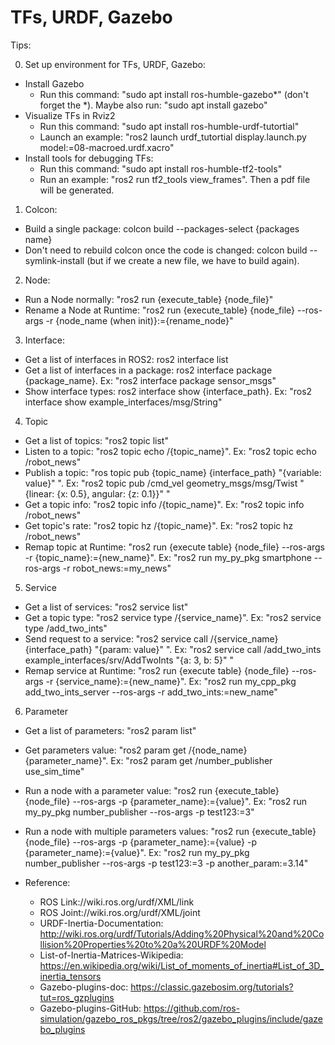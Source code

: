 # TFs, URDF, Gazebo

Tips:

0. Set up environment for TFs, URDF, Gazebo:
  - Install Gazebo
      +  Run this command: "sudo apt install ros-humble-gazebo*" (don't forget the *). Maybe also run: "sudo apt install gazebo"
  - Visualize TFs in Rviz2
      +  Run this command: "sudo apt install ros-humble-urdf-tutortial"
      +  Launch an example: "ros2 launch urdf_tutortial display.launch.py model:=08-macroed.urdf.xacro"
  - Install tools for debugging TFs:
      + Run this command: "sudo apt install ros-humble-tf2-tools"
      + Run an example: "ros2 run tf2_tools view_frames". Then a pdf file will be generated.
      
1. Colcon:
  - Build a single package: colcon build --packages-select {packages name}
  - Don't need to rebuild colcon once the code is changed: colcon build --symlink-install (but if we create a new file, we have to build again).
    
2. Node:
  -  Run a Node normally: "ros2 run {execute_table} {node_file}"
  -  Rename a Node at Runtime: "ros2 run {execute_table} {node_file} --ros-args -r {node_name (when init)}:={rename_node}"
    
3. Interface:
  -  Get a list of interfaces in ROS2: ros2 interface list
  -  Get a list of interfaces in a package: ros2 interface package {package_name}. Ex: "ros2 interface package sensor_msgs"  
  -  Show interface types: ros2 interface show {interface_path}. Ex: "ros2 interface show example_interfaces/msg/String"
    
4. Topic
  - Get a list of topics: "ros2 topic list"
  - Listen to a topic: "ros2 topic echo /{topic_name}". Ex: "ros2 topic echo /robot_news"
  - Publish a topic: "ros topic pub {topic_name} {interface_path} "{variable: value}" ". Ex:  "ros2 topic pub /cmd_vel geometry_msgs/msg/Twist "{linear: {x: 0.5}, angular: {z: 0.1}}" "
  - Get a topic info: "ros2 topic info /{topic_name}". Ex: "ros2 topic info /robot_news"
  - Get topic's rate: "ros2 topic hz /{topic_name}". Ex: "ros2 topic hz /robot_news"
  - Remap topic at Runtime: "ros2 run {execute table} {node_file} --ros-args -r {topic_name}:={new_name}". Ex: "ros2 run my_py_pkg smartphone --ros-args -r robot_news:=my_news"

5. Service
  - Get a list of services: "ros2 service list"
  - Get a topic type: "ros2 service type /{service_name}". Ex: "ros2 service type /add_two_ints"
  - Send request to a service: "ros2 service call /{service_name} {interface_path} "{param: value}" ". Ex: "ros2 service call /add_two_ints example_interfaces/srv/AddTwoInts "{a: 3, b: 5}" "
  - Remap service at Runtime: "ros2 run {execute table} {node_file} --ros-args -r {service_name}:={new_name}". Ex: "ros2 run my_cpp_pkg add_two_ints_server --ros-args -r add_two_ints:=new_name"
    
6. Parameter
  - Get a list of parameters: "ros2 param list"
  - Get parameters value: "ros2 param get /{node_name} {parameter_name}". Ex: "ros2 param get /number_publisher use_sim_time"
  - Run a node with a parameter value: "ros2 run {execute_table} {node_file} --ros-args -p {parameter_name}:={value}". Ex: "ros2 run my_py_pkg number_publisher --ros-args -p test123:=3"
  - Run a node with multiple parameters values: "ros2 run {execute_table} {node_file} --ros-args -p {parameter_name}:={value} -p {parameter_name}:={value}". Ex: "ros2 run my_py_pkg number_publisher --ros-args -p test123:=3 -p another_param:=3.14"

- Reference:
  - ROS Link://wiki.ros.org/urdf/XML/link
  - ROS Joint://wiki.ros.org/urdf/XML/joint
  - URDF-Inertia-Documentation: http://wiki.ros.org/urdf/Tutorials/Adding%20Physical%20and%20Collision%20Properties%20to%20a%20URDF%20Model
  - List-of-Inertia-Matrices-Wikipedia: https://en.wikipedia.org/wiki/List_of_moments_of_inertia#List_of_3D_inertia_tensors
  - Gazebo-plugins-doc: https://classic.gazebosim.org/tutorials?tut=ros_gzplugins
  - Gazebo-plugins-GitHub: https://github.com/ros-simulation/gazebo_ros_pkgs/tree/ros2/gazebo_plugins/include/gazebo_plugins

 
